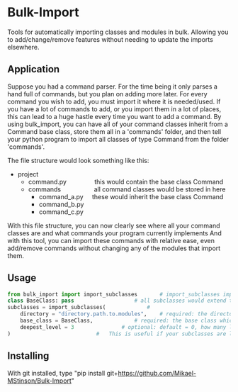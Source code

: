 # Bulk-Import
Tools for automatically importing classes and modules in bulk.
Allowing you to add/change/remove features without needing to update the imports elsewhere.

## Application
Suppose you had a command parser. For the time being it only parses a hand full of commands, but you plan on adding more later.
For every command you wish to add, you must import it where it is needed/used.
If you have a lot of commands to add, or you import them in a lot of places, this can lead to a huge hastle every time you want to add a command.
By using bulk_import, you can have all of your command classes inherit from a Command base class,  store them all in a 'commands' folder, 
and then tell your python program to import all classes of type Command from the folder 'commands'.

The file structure would look something like this:
* project
	* command.py                this would contain the base class Command
	* commands                   all command classes would be stored in here
		* command_a.py     these would inherit the base class Command
		* command_b.py
		* command_c.py
	
With this file structure, you can now clearly see where all your command classes are and what commands your program currently implements
And with this tool, you can import these commands with relative ease, even add/remove commands without changing any of the modules that import them.


## Usage
```python
from bulk_import import import_subclasses		# import_subclasses imports all classes of type base class from a particular directory
class BaseClass: pass 					# all subclasses would extend this class
subclasses = import_subclasses(				#
	directory = "directory.path.to.modules",	# required: the directory where all subclasses can be accessed
	base_class = BaseClass,				# required: the base class which all subclasses will be checked against.
	deepest_level = 3				# optional: default = 0, how many levels past the given directory the function is allowed to look
)							# 	This is useful if your subclasses are located in their own folder, not directly under the directory

```

## Installing
With git installed, type "pip install git+https://github.com/Mikael-MStinson/Bulk-Import"

